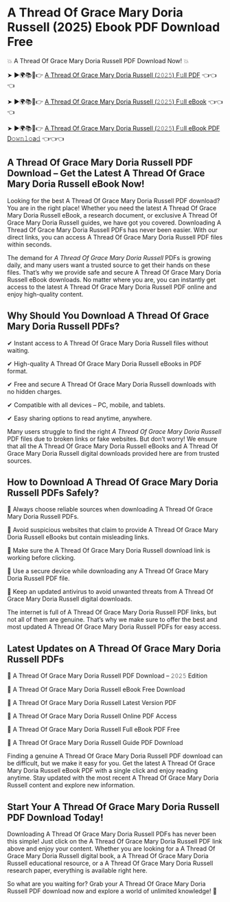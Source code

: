 # A Thread Of Grace Mary Doria Russell (2025) Ebook PDF Download Free

💥 A Thread Of Grace Mary Doria Russell PDF Download Now! 💥

➤ ►🌍📚📱👉 [A Thread Of Grace Mary Doria Russell (𝟸𝟶𝟸𝟻) F𝚞ll PDF](https://getpdf.xyz/a-thread-of-grace-mary-doria-russell) 👈👈👈


➤ ►🌍📚📱👉 [A Thread Of Grace Mary Doria Russell (𝟸𝟶𝟸𝟻) F𝚞ll eBook](https://getpdf.xyz/a-thread-of-grace-mary-doria-russell) 👈👈👈


➤ ►🌍📚📱👉 [A Thread Of Grace Mary Doria Russell (𝟸𝟶𝟸𝟻) F𝚞ll eBook PDF D𝚘𝚠𝚗𝚕𝚘a𝚍](https://getpdf.xyz/a-thread-of-grace-mary-doria-russell) 👈👈👈


## A Thread Of Grace Mary Doria Russell PDF Download – Get the Latest A Thread Of Grace Mary Doria Russell eBook Now!

Looking for the best A Thread Of Grace Mary Doria Russell PDF download? You are in the right place! Whether you need the latest A Thread Of Grace Mary Doria Russell eBook, a research document, or exclusive A Thread Of Grace Mary Doria Russell guides, we have got you covered. Downloading A Thread Of Grace Mary Doria Russell PDFs has never been easier. With our direct links, you can access A Thread Of Grace Mary Doria Russell PDF files within seconds.

The demand for *A Thread Of Grace Mary Doria Russell* PDFs is growing daily, and many users want a trusted source to get their hands on these files. That’s why we provide safe and secure A Thread Of Grace Mary Doria Russell eBook downloads. No matter where you are, you can instantly get access to the latest A Thread Of Grace Mary Doria Russell PDF online and enjoy high-quality content.

## Why Should You Download A Thread Of Grace Mary Doria Russell PDFs?

✔ Instant access to A Thread Of Grace Mary Doria Russell files without waiting.

✔ High-quality A Thread Of Grace Mary Doria Russell eBooks in PDF format.

✔ Free and secure A Thread Of Grace Mary Doria Russell downloads with no hidden charges.

✔ Compatible with all devices – PC, mobile, and tablets.

✔ Easy sharing options to read anytime, anywhere.

Many users struggle to find the right *A Thread Of Grace Mary Doria Russell* PDF files due to broken links or fake websites. But don’t worry! We ensure that all the A Thread Of Grace Mary Doria Russell eBooks and A Thread Of Grace Mary Doria Russell digital downloads provided here are from trusted sources.

## How to Download A Thread Of Grace Mary Doria Russell PDFs Safely?

📌 Always choose reliable sources when downloading A Thread Of Grace Mary Doria Russell PDFs.

📌 Avoid suspicious websites that claim to provide A Thread Of Grace Mary Doria Russell eBooks but contain misleading links.

📌 Make sure the A Thread Of Grace Mary Doria Russell download link is working before clicking.

📌 Use a secure device while downloading any A Thread Of Grace Mary Doria Russell PDF file.

📌 Keep an updated antivirus to avoid unwanted threats from A Thread Of Grace Mary Doria Russell digital downloads.

The internet is full of A Thread Of Grace Mary Doria Russell PDF links, but not all of them are genuine. That’s why we make sure to offer the best and most updated A Thread Of Grace Mary Doria Russell PDFs for easy access.

## Latest Updates on A Thread Of Grace Mary Doria Russell PDFs

🔹 A Thread Of Grace Mary Doria Russell PDF Download – 𝟸𝟶𝟸𝟻 Edition

🔹 A Thread Of Grace Mary Doria Russell eBook Free Download

🔹 A Thread Of Grace Mary Doria Russell Latest Version PDF

🔹 A Thread Of Grace Mary Doria Russell Online PDF Access

🔹 A Thread Of Grace Mary Doria Russell Full eBook PDF Free

🔹 A Thread Of Grace Mary Doria Russell Guide PDF Download

Finding a genuine A Thread Of Grace Mary Doria Russell PDF download can be difficult, but we make it easy for you. Get the latest A Thread Of Grace Mary Doria Russell eBook PDF with a single click and enjoy reading anytime. Stay updated with the most recent A Thread Of Grace Mary Doria Russell content and explore new information.

## Start Your A Thread Of Grace Mary Doria Russell PDF Download Today!

Downloading A Thread Of Grace Mary Doria Russell PDFs has never been this simple! Just click on the A Thread Of Grace Mary Doria Russell PDF link above and enjoy your content. Whether you are looking for a A Thread Of Grace Mary Doria Russell digital book, a A Thread Of Grace Mary Doria Russell educational resource, or a A Thread Of Grace Mary Doria Russell research paper, everything is available right here.

So what are you waiting for? Grab your A Thread Of Grace Mary Doria Russell PDF download now and explore a world of unlimited knowledge! 🚀